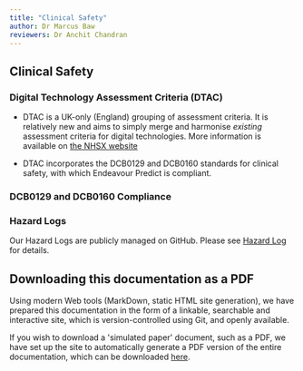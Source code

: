 ```yaml
---
title: "Clinical Safety"
author: Dr Marcus Baw
reviewers: Dr Anchit Chandran
---
```


## Clinical Safety

### Digital Technology Assessment Criteria (DTAC)

* DTAC is a UK-only (England) grouping of assessment criteria. It is relatively new and aims to simply merge and harmonise _existing_ assessment criteria for digital technologies. More information is available on [the NHSX website](https://www.nhsx.nhs.uk/key-tools-and-info/digital-technology-assessment-criteria-dtac/)

* DTAC incorporates the DCB0129 and DCB0160 standards for clinical safety, with which Endeavour Predict is compliant.

### DCB0129 and DCB0160 Compliance

### Hazard Logs

Our Hazard Logs are publicly managed on GitHub. Please see [Hazard Log](hazard-log.md) for details.

## Downloading this documentation as a PDF

Using modern Web tools (MarkDown, static HTML site generation), we have prepared this documentation in the form of a linkable, searchable and interactive site, which is version-controlled using Git, and openly available.

If you wish to download a 'simulated paper' document, such as a PDF, we have set up the site to automatically generate a PDF version of the entire documentation, which can be downloaded [here](./download.md).
